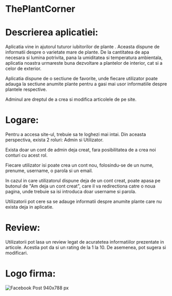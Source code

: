 # ThePlantCorner

# Descrierea aplicatiei:

Aplicatia vine in ajutorul tuturor iubitorilor de plante . Aceasta dispune de informatii despre o varietate mare de plante. De la cantitatea de apa necesara si lumina potrivita, pana la umiditatea si temperatura ambientala, aplicatia noastra urmareste buna dezvoltare a plantelor de interior, cat si a celor de exterior.

Aplicatia dispune de o sectiune de favorite, unde fiecare utilizator poate adauga la sectiune anumite plante pentru a gasi mai usor informatiile despre plantele respective.

Adminul are dreptul de a crea si modifica articolele de pe site. 

# Logare:

Pentru a accesa site-ul, trebuie sa te loghezi mai intai. Din aceasta perspectiva, exista 2 roluri: Admin si Utilizator.

Exista doar un cont de admin deja creat, fara posibilitatea de a crea noi conturi cu acest rol.

Fiecare utilizator isi poate crea un cont nou, folosindu-se de un nume, prenume, username, o parola si un email. 

In cazul in care utilizatorul dispune deja de un cont creat, poate apasa pe butonul de "Am deja un cont creat", care il va redirectiona catre o noua pagina, unde trebuie sa isi introduca doar username si parola.

Utilizatorii pot cere sa se adauge informatii despre anumite plante care nu exista deja in aplicatie.

# Review:

Utilizatorii pot lasa un review legat de acuratetea informatiilor prezentate in articole. Acestia pot da si un rating de la 1 la 10. De asemenea, pot sugera si modificari.

# Logo firma:

![Facebook Post 940x788 px](https://user-images.githubusercontent.com/81576888/158579776-94a63c49-33df-4c7c-ab8c-cf121295653f.png)
